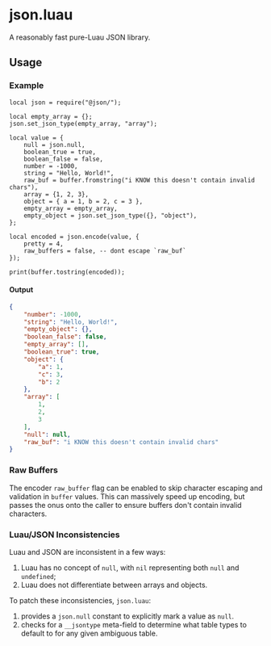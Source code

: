 # json.luau

A reasonably fast pure-Luau JSON library.

## Usage

### Example

```luau
local json = require("@json/");

local empty_array = {};
json.set_json_type(empty_array, "array");

local value = {
    null = json.null,
    boolean_true = true,
    boolean_false = false,
    number = -1000,
    string = "Hello, World!",
    raw_buf = buffer.fromstring("i KNOW this doesn't contain invalid chars"),
    array = {1, 2, 3},
    object = { a = 1, b = 2, c = 3 },
    empty_array = empty_array,
    empty_object = json.set_json_type({}, "object"),
};

local encoded = json.encode(value, {
    pretty = 4, 
    raw_buffers = false, -- dont escape `raw_buf`
});

print(buffer.tostring(encoded));
```

#### Output

```json
{
    "number": -1000,
    "string": "Hello, World!",
    "empty_object": {},
    "boolean_false": false,
    "empty_array": [],
    "boolean_true": true,
    "object": {
        "a": 1,
        "c": 3,
        "b": 2
    },
    "array": [
        1,
        2,
        3
    ],
    "null": null,
    "raw_buf": "i KNOW this doesn't contain invalid chars"
}
```

### Raw Buffers

The encoder `raw_buffer` flag can be enabled to skip character escaping and
validation in `buffer` values. This can massively speed up encoding, but passes
the onus onto the caller to ensure buffers don't contain invalid characters.

### Luau/JSON Inconsistencies

Luau and JSON are inconsistent in a few ways:

1. Luau has no concept of `null`, with `nil` representing both `null` and
   `undefined`;
2. Luau does not differentiate between arrays and objects.

To patch these inconsistencies, `json.luau`:

1. provides a `json.null` constant to explicitly mark a value as `null`.
2. checks for a `__jsontype` meta-field to determine what table types to default
   to for any given ambiguous table.
